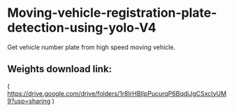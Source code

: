 # Moving-vehicle-registration-plate-detection-using-yolo-V4
Get vehicle number plate from high speed moving vehicle.

## Weights download link:
( https://drive.google.com/drive/folders/1r8IrHBIlpPucurqP6BqdjJgCSxcIyUM9?usp=sharing )
